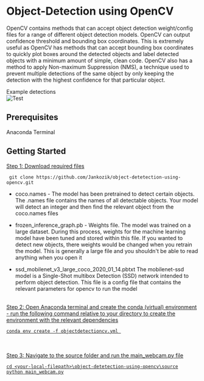 # Object-Detection using OpenCV
OpenCV contains methods that can accept object detection weight/config files for a range of different object detection models. OpenCV can output confidence threshold and bounding box coordinates. This is extremely useful as OpenCV has methods that can accept bounding box coordinates to quickly plot boxes around the detected objects and label detected objects with a minimum amount of simple, clean code. OpenCV also has a method to apply Non-maximum Suppression (NMS), a technique used to prevent multiple detections of the same object by only keeping the detection with the highest confidence for that particular object. 

Example detections <br>
![Test](https://github.com/Jankozik/Object-Detection-/blob/master/Images/SampleDetection.PNG)

## Prerequisites 
Anaconda Terminal

## Getting Started
<u> Step 1: Download required files </u> <br>

```
 git clone https://github.com/Jankozik/object-detetection-using-opencv.git
```

- coco.names - The model has been pretrained to detect certain objects. The .names file contains the names of all detectable objects. Your model will detect an integer and then find the relevant object from the coco.names files

- frozen_inference_graph.pb - Weights file. The model was trained on a large dataset. During this process, weights for the machine learning model have been tuned and stored within this file. If you wanted to detect new objects, there weights would be changed when you retrain the model. This is generally a large file and you shouldn't be able to read anything when you open it

- ssd_mobilenet_v3_large_coco_2020_01_14.pbtxt The mobilenet-ssd model is a Single-Shot multibox Detection (SSD) network intended to perform object detection. This file is a config file that contains the relevant parameters for opencv to run the model
<br>
<u> Step 2: Open Anaconda terminal and create the conda (virtual) environment <br>
- run the following command relative to your directory to create the environment with the relevant dependencies <br>

```
conda env create -f objectdetectioncv.yml 
```
<br>
<br>
<u> Step 3: Navigate to the source folder and run the main_webcam.py file <br>

```
cd <your-local-filepath>\object-detetection-using-opencv\source
python main_webcam.py
```


